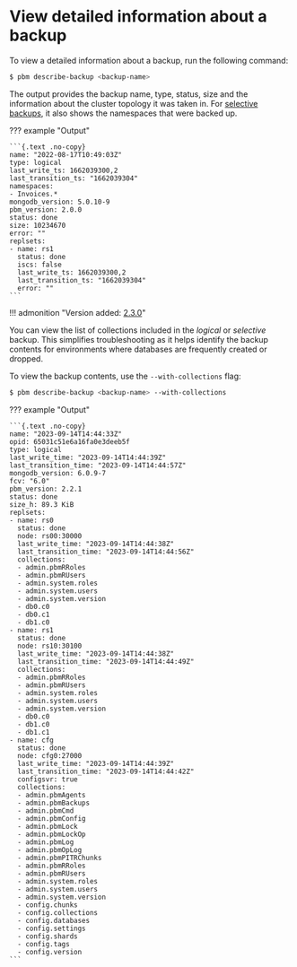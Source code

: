 # View detailed information about a backup

To view a detailed information about a backup, run the following command:

```{.bash data-prompt="$"}
$ pbm describe-backup <backup-name>
```

The output provides the backup name, type, status, size and the information about the cluster topology it was taken in. For [selective backups](../features/selective-backup.md), it also shows the namespaces that were backed up. 

??? example "Output"

    ```{.text .no-copy}
    name: "2022-08-17T10:49:03Z"
    type: logical
    last_write_ts: 1662039300,2
    last_transition_ts: "1662039304"
    namespaces:
    - Invoices.*
    mongodb_version: 5.0.10-9
    pbm_version: 2.0.0
    status: done
    size: 10234670
    error: ""
    replsets:
    - name: rs1
      status: done
      iscs: false
      last_write_ts: 1662039300,2
      last_transition_ts: "1662039304"
      error: ""
    ```

!!! admonition "Version added: [2.3.0](../release-notes/2.3.0.md)"

You can view the list of collections included in the *logical* or *selective* backup. This simplifies troubleshooting as it helps identify the backup contents for environments where databases are frequently created or dropped.

To view the backup contents, use the `--with-collections` flag:

```{.bash data-prompt="$"}
$ pbm describe-backup <backup-name> --with-collections
```

??? example "Output"

    ```{.text .no-copy}
    name: "2023-09-14T14:44:33Z"
    opid: 65031c51e6a16fa0e3deeb5f
    type: logical
    last_write_time: "2023-09-14T14:44:39Z"
    last_transition_time: "2023-09-14T14:44:57Z"
    mongodb_version: 6.0.9-7
    fcv: "6.0"
    pbm_version: 2.2.1
    status: done
    size_h: 89.3 KiB
    replsets:
    - name: rs0
      status: done
      node: rs00:30000
      last_write_time: "2023-09-14T14:44:38Z"
      last_transition_time: "2023-09-14T14:44:56Z"
      collections:
      - admin.pbmRRoles
      - admin.pbmRUsers
      - admin.system.roles
      - admin.system.users
      - admin.system.version
      - db0.c0
      - db0.c1
      - db1.c0
    - name: rs1
      status: done
      node: rs10:30100
      last_write_time: "2023-09-14T14:44:38Z"
      last_transition_time: "2023-09-14T14:44:49Z"
      collections:
      - admin.pbmRRoles
      - admin.pbmRUsers
      - admin.system.roles
      - admin.system.users
      - admin.system.version
      - db0.c0
      - db1.c0
      - db1.c1
    - name: cfg
      status: done
      node: cfg0:27000
      last_write_time: "2023-09-14T14:44:39Z"
      last_transition_time: "2023-09-14T14:44:42Z"
      configsvr: true
      collections:
      - admin.pbmAgents
      - admin.pbmBackups
      - admin.pbmCmd
      - admin.pbmConfig
      - admin.pbmLock
      - admin.pbmLockOp
      - admin.pbmLog
      - admin.pbmOpLog
      - admin.pbmPITRChunks
      - admin.pbmRRoles
      - admin.pbmRUsers
      - admin.system.roles
      - admin.system.users
      - admin.system.version
      - config.chunks
      - config.collections
      - config.databases
      - config.settings
      - config.shards
      - config.tags
      - config.version
    ```
